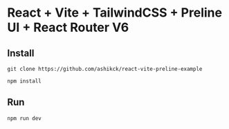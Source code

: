 # React + Vite + TailwindCSS + Preline UI + React Router V6

## Install

```
git clone https://github.com/ashikck/react-vite-preline-example

```

```
npm install

```

## Run

```
npm run dev

```
